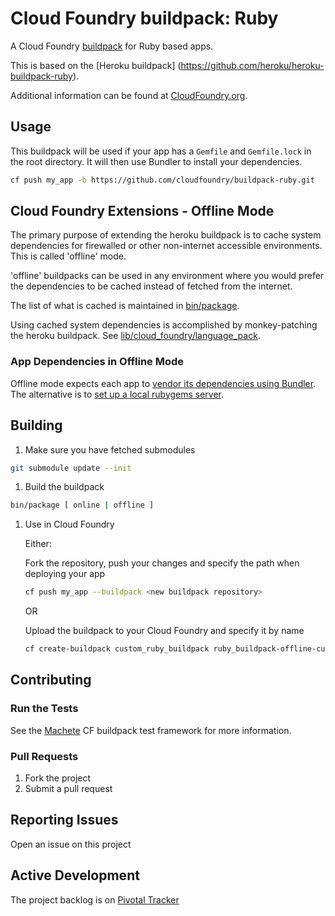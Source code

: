 # Cloud Foundry buildpack: Ruby

A Cloud Foundry [buildpack](http://docs.cloudfoundry.org/buildpacks/) for Ruby based apps.

This is based on the [Heroku buildpack] (https://github.com/heroku/heroku-buildpack-ruby).

Additional information can be found at [CloudFoundry.org](http://docs.cloudfoundry.org/buildpacks/).

## Usage

This buildpack will be used if your app has a `Gemfile` and `Gemfile.lock` in the root directory. It will then use Bundler to install your dependencies.

```bash
cf push my_app -b https://github.com/cloudfoundry/buildpack-ruby.git
```

## Cloud Foundry Extensions - Offline Mode

The primary purpose of extending the heroku buildpack is to cache system dependencies for firewalled or other non-internet accessible environments. This is called 'offline' mode.

'offline' buildpacks can be used in any environment where you would prefer the dependencies to be cached instead of fetched from the internet.

The list of what is cached is maintained in [bin/package](bin/package).

Using cached system dependencies is accomplished by monkey-patching the heroku buildpack. See [lib/cloud_foundry/language_pack](lib/cloud_foundry/language_pack).

### App Dependencies in Offline Mode
Offline mode expects each app to [vendor its dependencies using Bundler](http://bundler.io/v1.1/bundle_package.html). The alternative is to [set up a local rubygems server](http://guides.rubygems.org/run-your-own-gem-server).

## Building

1. Make sure you have fetched submodules

  ```bash
  git submodule update --init
  ```

1. Build the buildpack

  ```bash
  bin/package [ online | offline ]
  ```

1. Use in Cloud Foundry

    Either:

    Fork the repository, push your changes and specify the path when deploying your app
    ```bash
    cf push my_app --buildpack <new buildpack repository>
    ```

    OR

    Upload the buildpack to your Cloud Foundry and specify it by name

    ```bash
    cf create-buildpack custom_ruby_buildpack ruby_buildpack-offline-custom.zip 1
    ```

## Contributing

### Run the Tests

See the [Machete](https://github.com/cf-buildpacks/machete) CF buildpack test framework for more information.

### Pull Requests

1. Fork the project
1. Submit a pull request

## Reporting Issues

Open an issue on this project

## Active Development

The project backlog is on [Pivotal Tracker](https://www.pivotaltracker.com/projects/1042066)
